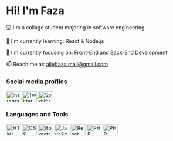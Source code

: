 <H1>Hi! I'm Faza</H1>

💻 I'm a collage student majoring in software engineering

🌱 I'm currently learning: React & Node.js

🎯 I'm currently focusing on: Front-End and Back-End Development

📫 Reach me at: alieffaza.mail@gmail.com

<H3>Social media profiles</H3>
<p align="left">
   <a href="https://instagram.com/alieffaza">
     <img align="center" src="https://cdn.jsdelivr.net/npm/simple-icons@3.0.1/icons/instagram.svg" alt="Instagram profile" height="30" width="40">
   </a>
   <a href="https://twitter.com/@alieffaza_">
     <img align="center" src="https://cdn.jsdelivr.net/npm/simple-icons@3.0.1/icons/twitter.svg" alt="Twitter profile" height="30" width="40">
   </a>
   <a href="https://open.spotify.com/user/21x2txvp2ekh5lcdvmu4e3rta">
     <img align="center" src="https://cdn.jsdelivr.net/npm/simple-icons@3.0.1/icons/spotify.svg" alt="Spotify profile" height="30" width="40">
   </a>
<p>

<H3>Languages and Tools</H3>
<p align="left">
  <img align="center" src="https://cdn.jsdelivr.net/npm/simple-icons@3.0.1/icons/html5.svg" alt="HTML" height="30" width="40">
  <img align="center" src="https://cdn.jsdelivr.net/npm/simple-icons@3.0.1/icons/css3.svg" alt="CSS" height="30" width="40">
  <img align="center" src="https://cdn.jsdelivr.net/npm/simple-icons@3.0.1/icons/bootstrap.svg" alt="Bootstrap" height="30" width="40">
  <img align="center" src="https://cdn.jsdelivr.net/npm/simple-icons@3.0.1/icons/javascript.svg" alt="JavaScript" height="30" width="40">
  <img align="center" src="https://cdn.jsdelivr.net/npm/simple-icons@3.0.1/icons/react.svg" alt="React" height="30" width="40">
  <img align="center" src="https://cdn.jsdelivr.net/npm/simple-icons@3.0.1/icons/mysql.svg" alt="PHP" height="30" width="40">
  <img align="center" src="https://cdn.jsdelivr.net/npm/simple-icons@3.0.1/icons/php.svg" alt="PHP" height="30" width="40">
<p>
